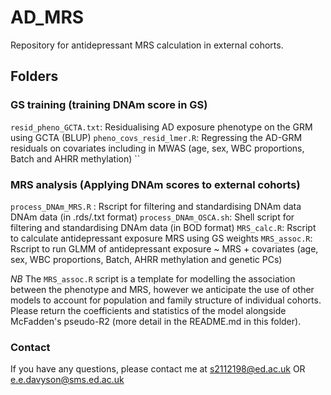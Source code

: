# AD_MRS
Repository for antidepressant MRS calculation in external cohorts. 

## Folders 

### GS training (training DNAm score in GS)

`resid_pheno_GCTA.txt`: Residualising AD exposure phenotype on the GRM using GCTA (BLUP)
`pheno_covs_resid_lmer.R`: Regressing the AD-GRM residuals on covariates including in MWAS (age, sex, WBC proportions, Batch and AHRR methylation)
``

### MRS analysis (Applying DNAm scores to external cohorts)

`process_DNAm_MRS.R` : Rscript for filtering and standardising DNAm data  DNAm data (in .rds/.txt format)
`process_DNAm_OSCA.sh`: Shell script for filtering and standardising DNAm data (in BOD format)
`MRS_calc.R`: Rscript to calculate antidepressant exposure MRS using GS weights 
`MRS_assoc.R`: Rscript to run GLMM of antidepressant exposure ~ MRS + covariates (age, sex, WBC proportions, Batch, AHRR methylation and genetic PCs)

*NB* The `MRS_assoc.R` script is a template for modelling the association between the phenotype and MRS, however we anticipate the use of other models to account for population and family structure of individual cohorts. Please return the coefficients and statistics of the model alongside McFadden's pseudo-R2 (more detail in the README.md in this folder). 

### Contact

If you have any questions, please contact me at s2112198@ed.ac.uk OR e.e.davyson@sms.ed.ac.uk
